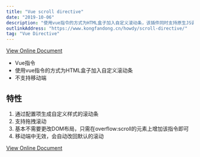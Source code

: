 ```yaml
---
title: "Vue scroll directive"
date: "2019-10-06"
description: "使用vue指令的方式为HTML盒子加入自定义滚动条，该插件同时支持原生JS调用"
outlinkAddress: "https://www.kongfandong.cn/howdy/scroll-directive/"
tag: "Vue Directive"
---
```


[View Online Document](https://www.kongfandong.cn/howdy/scroll-directive/)

+ Vue指令
+ 使用vue指令的方式为HTML盒子加入自定义滚动条
+ 不支持移动端

## 特性
1. 通过配置项生成自定义样式的滚动条
2. 支持拖拽滚动
3. 基本不需要更改DOM布局，只需在overflow:scroll的元素上增加该指令即可
4. 移动端中无效，会自动改回默认的滚动

[View Online Document](https://www.kongfandong.cn/howdy/scroll-directive/)